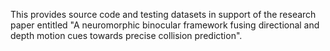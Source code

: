 This provides source code and testing datasets in support of the research paper entitled "A neuromorphic binocular framework fusing directional and depth motion cues towards precise collision prediction".
